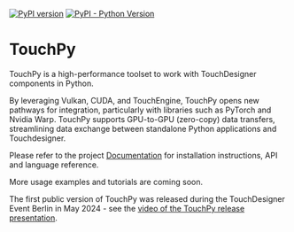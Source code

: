 [![PyPI version](https://badge.fury.io/py/touchpy.svg)](https://badge.fury.io/py/touchpy)
[![PyPI - Python Version](https://img.shields.io/pypi/pyversions/touchpy)](https://pypi.org/project/touchpy/)



# TouchPy
TouchPy is a high-performance toolset to work with TouchDesigner components in Python.

By leveraging Vulkan, CUDA, and TouchEngine, TouchPy opens new pathways for integration, particularly with libraries such as PyTorch and Nvidia Warp. TouchPy supports GPU-to-GPU (zero-copy) data transfers, streamlining data exchange between standalone Python applications and Touchdesigner.

Please refer to the project [Documentation](https://intentdev.github.io/touchpy/) for installation instructions, API and language reference.

More usage examples and tutorials are coming soon. 

The first public version of TouchPy was released during the TouchDesigner Event Berlin in May 2024 - see the [video of the TouchPy release presentation](https://www.youtube.com/live/hxCsPlc6W-o?t=10315s).